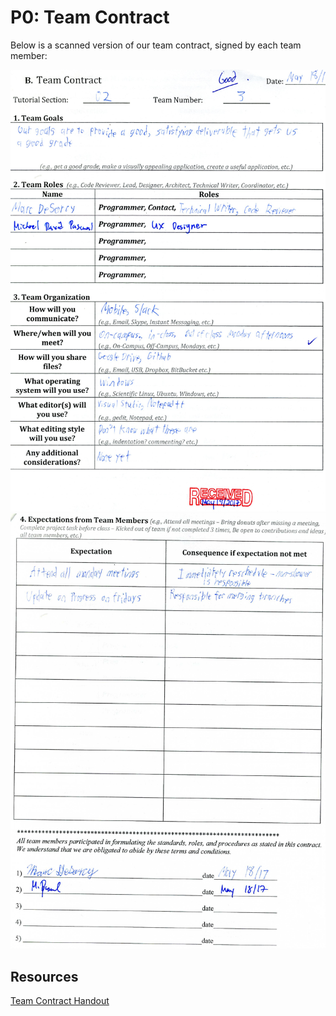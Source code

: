 # P0: Team Contract

Below is a scanned version of our team contract, signed by each team member:

![](https://github.com/mdnpascual/481-project-template/blob/master/CPSC481%20Contract%20pg%201.jpg?raw=true "Page 1")
![](https://github.com/mdnpascual/481-project-template/blob/master/CPSC481%20Contract%20pg%202.jpg?raw=true "Page 2")

## Resources
[Team Contract Handout](http://www.hcitang.org/uploads/Teaching/TeamContract-Handout.docx)
